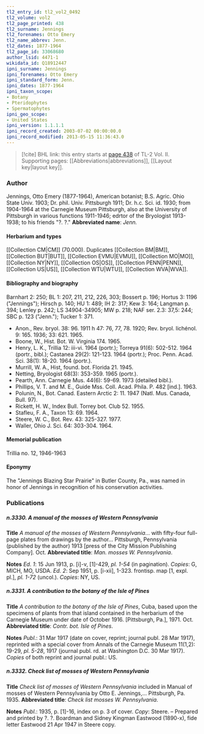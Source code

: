 ```yaml
---
tl2_entry_id: tl2_vol2_0492
tl2_volume: vol2
tl2_page_printed: 438
tl2_surname: Jennings
tl2_forenames: Otto Emery
tl2_name_abbrev: Jenn.
tl2_dates: 1877-1964
tl2_page_id: 33068680
author_lsid: 4471-1
wikidata_id: Q18912447
ipni_surname: Jennings
ipni_forenames: Otto Emery
ipni_standard_form: Jenn.
ipni_dates: 1877-1964
ipni_taxon_scope: 
- Botany
- Pteridophytes
- Spermatophytes
ipni_geo_scope: 
- United States
ipni_version: 1.1.1.1
ipni_record_created: 2003-07-02 00:00:00.0
ipni_record_modified: 2013-05-15 11:36:43.0
---
```



> [!cite] BHL link: this entry starts at [page 438](https://www.biodiversitylibrary.org/page/33068680) of TL-2 Vol. II.
> Supporting pages: [[Abbreviations|abbreviations]], [[Layout key|layout key]].

### Author

Jennings, Otto Emery (1877-1964), American botanist; B.S. Agric. Ohio State Univ. 1903; Dr. phil. Univ. Pittsburgh 1911; Dr. h.c. Sci. id. 1930; from 1904-1964 at the Carnegie Museum Pittsburgh, also at the University of Pittsburgh in various functions 1911-1946; edrtor of the Bryologist 1913-1938; to his friends "?. ?." 
**Abbreviated name**: *Jenn.*

#### Herbarium and types

[[Collection CM|CM]] (70.000). Duplicates [[Collection BM|BM]], [[Collection BUT|BUT]], [[Collection EVMU|EVMU]], [[Collection MO|MO]], [[Collection NY|NY]], [[Collection OS|OS]], [[Collection PENN|PENN]], [[Collection US|US]], [[Collection WTU|WTU]], [[Collection WVA|WVA]].

#### Bibliography and biography

Barnhart 2: 250; BL 1: 207, 211, 212, 226, 303; Bossert p. 196; Hortus 3: 1196 ("Jennings"); Hirsch p. 140; HU 1: 489; IH 2: 317; Kew 3: 164; Langman p. 394; Lenley p. 242; LS 34904-34905; MW p. 218; NAF ser. 2.3: 37,5: 244; SBC p. 123 ("Jenn."); Tucker 1: 371.
- Anon., Rev. bryol. 38: 96. 1911 h 47: 76, 77, 78. 1920; Rev. bryol. lichénol. 9: 165. 1936; 33: 621. 1965.
- Boone, W., Hist. Bot. W. Virginia 174. 1965.
- Henry, L. K., Trillia 12: iii-vi. 1964 (portr.); Torreya 91(6): 502-512. 1964 (portr., bibl.); Castanea 29(2): 121-123. 1964 (portr.); Proc. Penn. Acad. Sci. 38(1): 18-20. 1964 (portr.).
- Murrill, W. A., Hist, found. bot. Florida 21. 1945.
- Netting, Bryologist 68(3): 353-359. 1965 (portr.).
- Pearth, Ann. Carnegie Mus. 44(6): 59-69. 1973 (detailed bibl.).
- Phillips, V. T. and M. E., Guide Mss. Coll. Acad. Phila. P. 482 \[ind.\]. 1963.
- Polunin, N., Bot. Canad. Eastern Arctic 2: 11. 1947 (Natl. Mus. Canada, Bull. 97).
- Rickett, H. W., Index Bull. Torrey bot. Club 52. 1955.
- Stafleu, F. A., Taxon 13: 69. 1964.
- Steere, W. C., Bot. Rev. 43: 325-327. 1977.
- Waller, Ohio J. Sci. 64: 303-304. 1964.

#### Memorial publication

Trillia no. 12, 1946-1963

#### Eponymy

The "Jennings Blazing Star Prairie" in Butler County, Pa., was named in honor of Jennings in recognition of his conservation activities.

### Publications

##### n.3330. A manual of the mosses of Western Pennsylvania

**Title**
*A manual of the mosses of Western Pennsylvania*... with fifty-four full-page plates from drawings by the author... Pittsburgh, Pennsylvania (published by the author) 1913 \[press of the City Mission Publishing Company\]. Oct.
**Abbreviated title**: *Man. mosses W. Pennsylvania*.

**Notes**
*Ed. 1*: 15 Jun 1913, p. \[i\]-v, \[1\]-429, *pl. 1-54* (in pagination). *Copies*: G, MICH, MO, USDA.
*Ed. 2*: Sep 1951, p. \[i-xii\], 1-323. frontisp. map \[1, expl. pl.\], *pl. 1-72* (uncol.). *Copies*: NY, US.

##### n.3331. A contribution to the botany of the Isle of Pines

**Title**
*A contribution to the botany of the Isle of Pines*, Cuba, based upon the specimens of plants from that island contained in the herbarium of the Carnegie Museum under date of October 1916. \[Pittsburgh, Pa.\], 1971. Oct.
**Abbreviated title**: *Contr. bot. Isle of Pines*.

**Notes**
*Publ*.: 31 Mar 1917 (date on cover, reprint; journal publ. 28 Mar 1917), reprinted with a special cover from Annals of the Carnegie Museum 11(1,2): 19-29, *pl. 5-28*, 1917 (journal publ. rd. at Washington D.C. 30 Mar 1917). *Copies* of both reprint and journal publ.: US.

##### n.3332. Check list of mosses of Western Pennsylvania

**Title**
*Check list of mosses of Western Pennsylvania* included in Manual of mosses of Western Pennsylvania by Otto E. Jennings,... Pittsburgh, Pa. 1935.
**Abbreviated title**: *Check list mosses W. Pennsylvania*.

**Notes**
*Publ*.: 1935, p. \[1\]-16, index on p. 3 of cover. *Copy*: Steere. – Prepared and printed by ?. ?. Boardman and Sidney Kingman Eastwood (1890-x), fide letter Eastwood 21 Apr 1947 in Steere copy.

